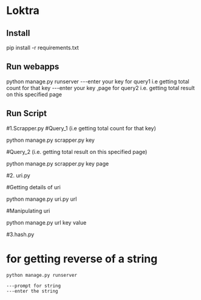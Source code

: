 # Loktra

Install
----------------
pip install -r requirements.txt

Run webapps
-----------------------
python manage.py runserver
---enter your key for query1 i.e getting total count for that key
---enter your key ,page for query2 i.e. getting total result on this specified page


Run Script
-----------------
#1.Scrapper.py
#Query_1 (i.e getting total count for that key)

 python manage.py scrapper.py key
 
#Query_2 (i.e. getting total result on this specified page)

 python manage.py scrapper.py key page
 
 #2. uri.py
 
#Getting  details of uri
   
  python manage.py uri.py url

#Manipulating uri
  
  python manage.py url key value
  
#3.hash.py

# for getting reverse of a string
    python manage.py runserver
    
    ---prompt for string
    ---enter the string    
